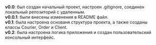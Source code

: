 **v0.0**: был создан начальный проект, настроен .gitignore, соединен локальный репозиторий с удаленным.<br>
**v0.0.1**: были внесены изменения в README файл.<br>
**v0.1**: была настроена основаня структура проекта, а также созданы классы Courier, Order и Client.<br>
**v0.2**: была настроена логика приложения и создан пользовательский консольный интерфейс.